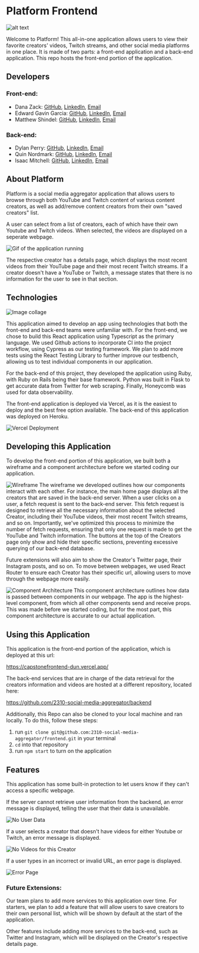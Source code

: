 # Platform Frontend
![alt text](/src/images/Platform%20Logo.png)

Welcome to Platform! This all-in-one application allows users to view their favorite creators' videos, Twitch streams, and other social media platforms in one place. It is made of two parts: a front-end application and a back-end application. This repo hosts the front-end portion of the application.

## Developers
### Front-end:
- Dana Zack: [GitHub](https://github.com/dana-zack), [LinkedIn](https://www.linkedin.com/in/danazack/), [Email](danaezack@gmail.com)
- Edward Gavin Garcia: [GitHub](https://github.com/EGavinG), [LinkedIn](https://www.linkedin.com/in/egavingarcia/), [Email](Edwardgavingarcia@yahoo.com)
- Matthew Shindel: [GitHub](https://github.com/MatthewShindel), [LinkedIn](https://www.linkedin.com/in/mshindel/), [Email](matthew@shindel.com)



### Back-end:
- Dylan Perry: [GitHub](https://github.com/dylan-perry), [LinkedIn](https://www.linkedin.com/in/dylanperry/), [Email](dylanbperry@gmail.com)
- Quin Nordmark: [GitHub](https://github.com/n0rdie), [LinkedIn](https://www.linkedin.com/in/quinnordmark/), [Email](quinnordmark@gmail.com)
- Isaac Mitchell: [GitHub](https://github.com/tmitchellisaac), [LinkedIn](https://www.linkedin.com/in/isaac-mitchell-877272286/), [Email](tmitchellisaac@gmail.com)

## About Platform

Platform is a social media aggregator application that allows users to browse through both YouTube and Twitch content of various content creators, as well as add/remove content creators from their own "saved creators" list.

A user can select from a list of creators, each of which have their own Youtube and Twitch videos. When selected, the videos are displayed on a seperate webpage.

![Gif of the application running](/src/images/Demo%20Gif.gif)

The respective creator has a details page, which displays the most recent videos from their YouTube page and their most recent Twitch streams. If a creator doesn't have a YouTube or Twitch, a message states that there is no information for the user to see in that section.

## Technologies

![Image collage](/src/images/Image%20Collage.png)

This application aimed to develop an app using technologies that both the front-end and back-end teams were unfamiliar with. For the front-end, we chose to build this React application using Typescript as the primary language. We used Github actions to incorporate CI into the project workflow, using Cypress as our testing framework. We plan to add more tests using the React Testing Library to further improve our testbench, allowing us to test individual components in our application.

For the back-end of this project, they developed the application using Ruby, with Ruby on Rails being their base framework. Python was built in Flask to get accurate data from Twitter for web scraping. Finally, Honeycomb was used for data observability.

The front-end application is deployed via Vercel, as it is the easiest to deploy and the best free option available. The back-end of this application was deployed on Heroku.

![Vercel Deployment](/src/images/vercelDeployment.png)

## Developing this Application

To develop the front-end portion of this application, we built both a wireframe and a component architecture before we started coding our application.

![Wireframe](/src/images/WireFrame.png)
The wireframe we developed outlines how our components interact with each other. For instance, the main home page displays all the creators that are saved in the back-end server. When a user clicks on a user, a fetch request is sent to the back-end server. This fetch request is designed to retrieve all the necessary information about the selected Creator, including their YouTube videos, their most recent Twitch streams, and so on. Importantly, we've optimized this process to minimize the number of fetch requests, ensuring that only one request is made to get the YouTube and Twitch information. The buttons at the top of the Creators page only show and hide their specific sections, preventing excessive querying of our back-end database. 

Future extensions will also aim to show the Creator's Twitter page, their Instagram posts, and so on. To move between webpages, we used React Router to ensure each Creator has their specific url, allowing users to move through the webpage more easily.

![Component Architecture](/src/images/Component%20Architecture%20complex.png)
This component architecture outlines how data is passed between components in our webpage. The app is the highest-level component, from which all other components send and receive props. This was made before we started coding, but for the most part, this component architecture is accurate to our actual application. 

## Using this Application

This application is the front-end portion of the application, which is deployed at this url:

https://capstonefrontend-dun.vercel.app/

The back-end services that are in charge of the data retrieval for the creators information and videos are hosted at a different repository, located here:

https://github.com/2310-social-media-aggregator/backend

Additionally, this Repo can also be cloned to your local machine and ran locally. To do this, follow these steps:

1. run ```git clone git@github.com:2310-social-media-aggregator/frontend.git``` in your terminal
2. ```cd``` into that repository
3. run ```npm start``` to turn on the application

## Features
This application has some built-in protection to let users know if they can't access a specific webpage.

If the server cannot retrieve user information from the backend, an error message is displayed, telling the user that their data is unavailable.

![No User Data](/src/images/NoUserData.png)

If a user selects a creator that doesn't have videos for either Youtube or Twitch, an error message is displayed.

![No Videos for this Creator](/src/images/NoVideosCreator.png)

If a user types in an incorrect or invalid URL, an error page is displayed.

![Error Page](/src/images/ErrorPage.png)

### Future Extensions:
Our team plans to add more services to this application over time. For starters, we plan to add a feature that will allow users to save creators to their own personal list, which will be shown by default at the start of the application.

Other features include adding more services to the back-end, such as Twitter and Instagram, which will be displayed on the Creator's respective details page.
